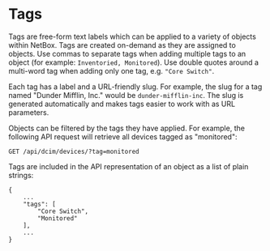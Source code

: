 # Tags

Tags are free-form text labels which can be applied to a variety of objects within NetBox. Tags are created on-demand as they are assigned to objects. Use commas to separate tags when adding multiple tags to an object (for example: `Inventoried, Monitored`). Use double quotes around a multi-word tag when adding only one tag, e.g. `"Core Switch"`.

Each tag has a label and a URL-friendly slug. For example, the slug for a tag named "Dunder Mifflin, Inc." would be `dunder-mifflin-inc`. The slug is generated automatically and makes tags easier to work with as URL parameters.

Objects can be filtered by the tags they have applied. For example, the following API request will retrieve all devices tagged as "monitored":

```
GET /api/dcim/devices/?tag=monitored
```

Tags are included in the API representation of an object as a list of plain strings:

```
{
    ...
    "tags": [
        "Core Switch",
        "Monitored"
    ],
    ...
}
```
